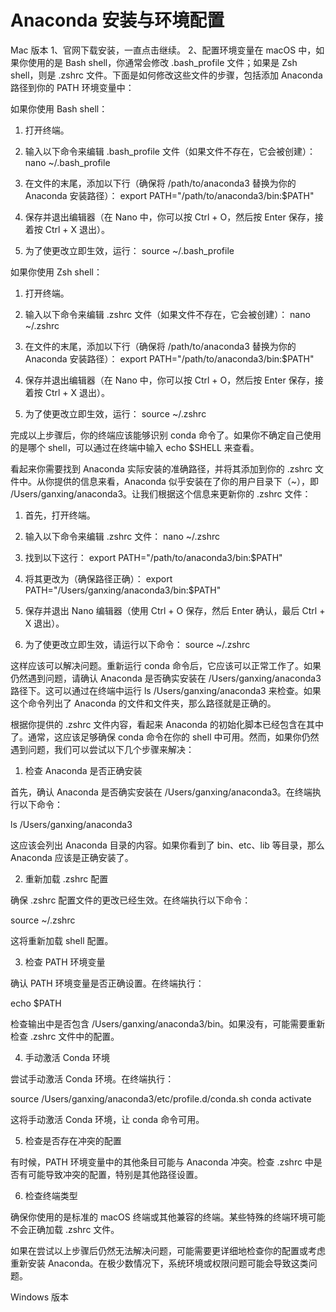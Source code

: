 # Anaconda 安装与环境配置

Mac 版本
1、官网下载安装，一直点击继续。
2、配置环境变量在 macOS 中，如果你使用的是 Bash shell，你通常会修改 .bash_profile 文件；如果是 Zsh shell，则是 .zshrc 文件。下面是如何修改这些文件的步骤，包括添加 Anaconda 路径到你的 PATH 环境变量中：

如果你使用 Bash shell：

1. 打开终端。
2. 输入以下命令来编辑 .bash_profile 文件（如果文件不存在，它会被创建）：
   nano ~/.bash_profile

3. 在文件的末尾，添加以下行（确保将 /path/to/anaconda3 替换为你的 Anaconda 安装路径）：
   export PATH="/path/to/anaconda3/bin:$PATH"

4. 保存并退出编辑器（在 Nano 中，你可以按 Ctrl + O，然后按 Enter 保存，接着按 Ctrl + X 退出）。
5. 为了使更改立即生效，运行：
   source ~/.bash_profile

如果你使用 Zsh shell：

1. 打开终端。
2. 输入以下命令来编辑 .zshrc 文件（如果文件不存在，它会被创建）：
   nano ~/.zshrc

3. 在文件的末尾，添加以下行（确保将 /path/to/anaconda3 替换为你的 Anaconda 安装路径）：
   export PATH="/path/to/anaconda3/bin:$PATH"

4. 保存并退出编辑器（在 Nano 中，你可以按 Ctrl + O，然后按 Enter 保存，接着按 Ctrl + X 退出）。
5. 为了使更改立即生效，运行：
   source ~/.zshrc

完成以上步骤后，你的终端应该能够识别 conda 命令了。如果你不确定自己使用的是哪个 shell，可以通过在终端中输入 echo $SHELL 来查看。

看起来你需要找到 Anaconda 实际安装的准确路径，并将其添加到你的 .zshrc 文件中。从你提供的信息来看，Anaconda 似乎安装在了你的用户目录下（~），即 /Users/ganxing/anaconda3。让我们根据这个信息来更新你的 .zshrc 文件：

1. 首先，打开终端。
2. 输入以下命令来编辑 .zshrc 文件：
   nano ~/.zshrc

3. 找到以下这行：
   export PATH="/path/to/anaconda3/bin:$PATH"

4. 将其更改为（确保路径正确）：
   export PATH="/Users/ganxing/anaconda3/bin:$PATH"

5. 保存并退出 Nano 编辑器（使用 Ctrl + O 保存，然后 Enter 确认，最后 Ctrl + X 退出）。
6. 为了使更改立即生效，请运行以下命令：
   source ~/.zshrc

这样应该可以解决问题。重新运行 conda 命令后，它应该可以正常工作了。如果仍然遇到问题，请确认 Anaconda 是否确实安装在 /Users/ganxing/anaconda3 路径下。这可以通过在终端中运行 ls /Users/ganxing/anaconda3 来检查。如果这个命令列出了 Anaconda 的文件和文件夹，那么路径就是正确的。

根据你提供的 .zshrc 文件内容，看起来 Anaconda 的初始化脚本已经包含在其中了。通常，这应该足够确保 conda 命令在你的 shell 中可用。然而，如果你仍然遇到问题，我们可以尝试以下几个步骤来解决：

1. 检查 Anaconda 是否正确安装

首先，确认 Anaconda 是否确实安装在 /Users/ganxing/anaconda3。在终端执行以下命令：

ls /Users/ganxing/anaconda3

这应该会列出 Anaconda 目录的内容。如果你看到了 bin、etc、lib 等目录，那么 Anaconda 应该是正确安装了。

2. 重新加载 .zshrc 配置

确保 .zshrc 配置文件的更改已经生效。在终端执行以下命令：

source ~/.zshrc

这将重新加载 shell 配置。

3. 检查 PATH 环境变量

确认 PATH 环境变量是否正确设置。在终端执行：

echo $PATH

检查输出中是否包含 /Users/ganxing/anaconda3/bin。如果没有，可能需要重新检查 .zshrc 文件中的配置。

4. 手动激活 Conda 环境

尝试手动激活 Conda 环境。在终端执行：

source /Users/ganxing/anaconda3/etc/profile.d/conda.sh
conda activate

这将手动激活 Conda 环境，让 conda 命令可用。

5. 检查是否存在冲突的配置

有时候，PATH 环境变量中的其他条目可能与 Anaconda 冲突。检查 .zshrc 中是否有可能导致冲突的配置，特别是其他路径设置。

6. 检查终端类型

确保你使用的是标准的 macOS 终端或其他兼容的终端。某些特殊的终端环境可能不会正确加载 .zshrc 文件。

如果在尝试以上步骤后仍然无法解决问题，可能需要更详细地检查你的配置或考虑重新安装 Anaconda。在极少数情况下，系统环境或权限问题可能会导致这类问题。

Windows 版本
